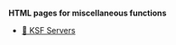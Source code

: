 **HTML pages for miscellaneous functions**

- [🌊 KSF Servers](https://ruukulada.github.io/HtmlPages/KsfServers.html)

